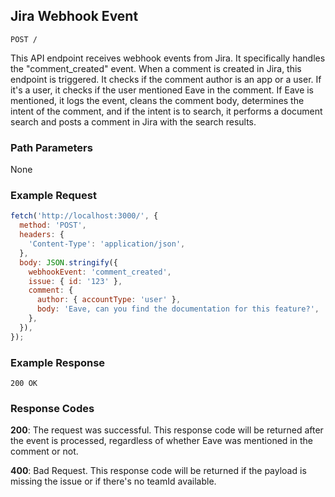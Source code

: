 ## Jira Webhook Event

```
POST /
```

This API endpoint receives webhook events from Jira. It specifically handles the "comment_created" event. When a comment is created in Jira, this endpoint is triggered. It checks if the comment author is an app or a user. If it's a user, it checks if the user mentioned Eave in the comment. If Eave is mentioned, it logs the event, cleans the comment body, determines the intent of the comment, and if the intent is to search, it performs a document search and posts a comment in Jira with the search results.

### Path Parameters

None

### Example Request

```javascript
fetch('http://localhost:3000/', {
  method: 'POST',
  headers: {
    'Content-Type': 'application/json',
  },
  body: JSON.stringify({
    webhookEvent: 'comment_created',
    issue: { id: '123' },
    comment: {
      author: { accountType: 'user' },
      body: 'Eave, can you find the documentation for this feature?',
    },
  }),
});
```

### Example Response

```
200 OK
```

### Response Codes

**200**: The request was successful. This response code will be returned after the event is processed, regardless of whether Eave was mentioned in the comment or not.

**400**: Bad Request. This response code will be returned if the payload is missing the issue or if there's no teamId available.

<br />


